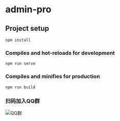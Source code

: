 # admin-pro

## Project setup
```
npm install
```

### Compiles and hot-reloads for development
```
npm run serve
```

### Compiles and minifies for production
```
npm run build
```
### 扫码加入QQ群
![QQ群](./src/assets/md_img/qq群.png)